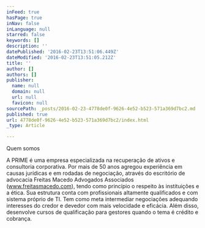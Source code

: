 ```yaml
---
inFeed: true
hasPage: true
inNav: false
inLanguage: null
starred: false
keywords: []
description: ''
datePublished: '2016-02-23T13:51:06.449Z'
dateModified: '2016-02-23T13:51:05.212Z'
title: ''
author: []
authors: []
publisher:
  name: null
  domain: null
  url: null
  favicon: null
sourcePath: _posts/2016-02-23-4778de0f-9626-4e52-b523-571a369d7bc2.md
published: true
url: 4778de0f-9626-4e52-b523-571a369d7bc2/index.html
_type: Article

---
```

Quem somos 

A PRIME é uma empresa especializada na recuperação de ativos e consultoria corporativa. Por mais de 50 anos agregou experiência em causas jurídicas e em rodadas de negociação, através do escritório de advocacia Freitas Macedo Advogados Associados (www.freitasmacedo.com), tendo como princípio o respeito às instituições e a ética. Sua estrutura conta com profissionais altamente qualificados e com sistema próprio de TI.
Tem como meta intermediar negociações adequando interesses do credor e devedor com mais velocidade e eficácia.
Além disso, desenvolve cursos de qualificação para gestores quando o tema é crédito e cobrança.